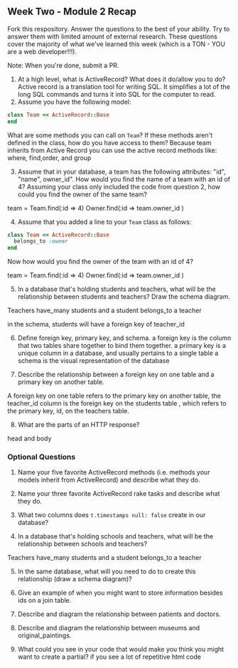 ## Week Two - Module 2 Recap

Fork this respository. Answer the questions to the best of your ability. Try to answer them with limited amount of external research. These questions cover the majority of what we've learned this week (which is a TON - YOU are a web developer!!!).

Note: When you're done, submit a PR.

1. At a high level, what is ActiveRecord? What does it do/allow you to do?
  Active record is a translation tool for writing SQL. It simplifies a lot of the long SQL commands and turns it into SQL for the computer to read.
2. Assume you have the following model:

```ruby
class Team << ActiveRecord::Base
end
```

What are some methods you can call on `Team`? If these methods aren't defined in the class, how do you have access to them?
Because team inherits from Active Record you can use the active record methods like:
 where, find,order, and group

3. Assume that in your database, a team has the following attributes: "id", "name", owner_id". How would you find the name of a team with an id of 4? Assuming your class only included the code from question 2, how could you find the owner of the same team?

team = Team.find(:id => 4)
Owner.find(:id => team.owner_id )

4. Assume that you added a line to your `Team` class as follows:

```ruby
class Team << ActiveRecord::Base
  belongs_to :owner
end
```

Now how would you find the owner of the team with an id of 4?

team = Team.find(:id => 4)
Owner.find(:id => team.owner_id )

5. In a database that's holding students and teachers, what will be the relationship between students and teachers? Draw the schema diagram.

Teachers have_many students
and a student belongs_to a teacher

in the schema, students will have a foreign key of teacher_id

6. Define foreign key, primary key, and schema.
a foreign key is the column that  two tables share together to bind them together.
a primary key is a unique column in a database, and usually pertains to a single table
 a schema is the visual representation of the database

7. Describe the relationship between a foreign key on one table and a primary key on another table.

A foreign key on one table refers to the primary key on another table, the teacher_id column is the foreign key on the students table , which refers to the primary key, id, on the teachers table.

8. What are the parts of an HTTP response?

head and body


### Optional Questions

1. Name your five favorite ActiveRecord methods (i.e. methods your models inherit from ActiveRecord) and describe what they do.

2. Name your three favorite ActiveRecord rake tasks and describe what they do.
3. What two columns does `t.timestamps null: false` create in our database?
4. In a database that's holding schools and teachers, what will be the relationship between schools and teachers?

Teachers have_many students
and a student belongs_to a teacher

5. In the same database, what will you need to do to create this relationship (draw a schema diagram)?


6. Give an example of when you might want to store information besides ids on a join table.

7. Describe and diagram the relationship between patients and doctors.

8. Describe and diagram the relationship between museums and original_paintings.

9. What could you see in your code that would make you think you might want to create a partial?
if you see a lot of repetitive html code
